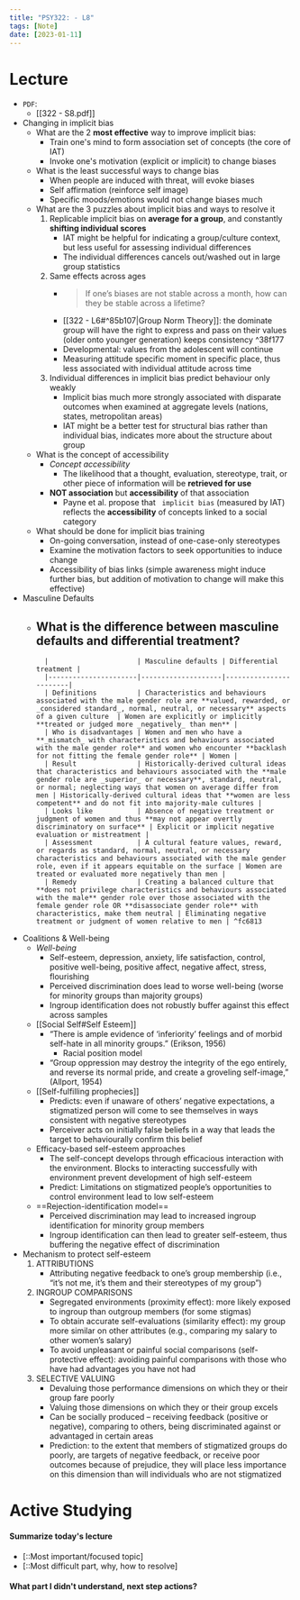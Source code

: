 ```yaml
---
title: "PSY322: - L8"
tags: [Note]
date: [2023-01-11]
---
```



# Lecture

- `PDF`:
    - [[322 - S8.pdf]]
- Changing in implicit bias
    - What are the 2 **most effective** way to improve implicit bias:
        - Train one's mind to form association set of concepts (the core of IAT)
        - Invoke one's motivation (explicit or implicit) to change biases
    - What is the least successful ways to change bias
        - When people are induced with threat, will evoke biases
        - Self affirmation (reinforce self image)
        - Specific moods/emotions would not change biases much
    - What are the 3 puzzles about implicit bias and ways to resolve it
        1. Replicable implicit bias on **average for a group**, and constantly **shifting individual scores**
            - IAT might be helpful for indicating a group/culture context, but less useful for assessing individual differences
            - The individual differences cancels out/washed out in large group statistics
        2. Same effects across ages
            - > If one’s biases are not stable across a month, how can they be stable across a lifetime?
            - [[322 - L6#^85b107|Group Norm Theory]]: the dominate group will have the right to express and pass on their values (older onto younger generation) keeps consistency ^38f177
            - Developmental: values from the adolescent will continue
            - Measuring attitude specific moment in specific place, thus less associated with individual attitude across time
        3. Individual differences in implicit bias predict behaviour only weakly
            - Implicit bias much more strongly associated with disparate outcomes when examined at aggregate levels (nations, states, metropolitan areas)
            - IAT might be a better test for structural bias rather than individual bias, indicates more about the structure about group
    - What is the concept of accessibility
        - *Concept accessibility*
            - The likelihood that a thought, evaluation, stereotype, trait, or other piece of information will be **retrieved for use**
        - **NOT association** but **accessibility** of that association
            - Payne et al. propose that ` implicit bias` (measured by IAT) reflects the **accessibility** of concepts linked to a social category
    - What should be done for implicit bias training
        - On-going conversation, instead of one-case-only stereotypes
        - Examine the motivation factors to seek opportunities to induce change
        - Accessibility of bias links (simple awareness might induce further bias, but addition of motivation to change will make this effective)
- Masculine Defaults
    - What is the difference between masculine defaults and differential treatment?
        - 
            |                      | Masculine defaults | Differential treatment |
            |----------------------|--------------------|------------------------|
            | Definitions          | Characteristics and behaviours associated with the male gender role are **valued, rewarded, or _considered standard_, normal, neutral, or necessary** aspects of a given culture  | Women are explicitly or implicitly **treated or judged more _negatively_ than men** |
            | Who is disadvantages | Women and men who have a **_mismatch_ with characteristics and behaviours associated with the male gender role** and women who encounter **backlash for not fitting the female gender role** | Women |
            | Result               | Historically-derived cultural ideas that characteristics and behaviours associated with the **male gender role are _superior_ or necessary**, standard, neutral, or normal; neglecting ways that women on average differ from men | Historically-derived cultural ideas that **women are less competent** and do not fit into majority-male cultures |
            | Looks like           | Absence of negative treatment or judgment of women and thus **may not appear overtly discriminatory on surface** | Explicit or implicit negative evaluation or mistreatment |
            | Assessment           | A cultural feature values, reward, or regards as standard, normal, neutral, or necessary characteristics and behaviours associated with the male gender role, even if it appears equitable on the surface | Women are treated or evaluated more negatively than men |
            | Remedy               | Creating a balanced culture that **does not privilege characteristics and behaviours associated with the male** gender role over those associated with the female gender role OR **disassociate gender role** with characteristics, make them neutral | Eliminating negative treatment or judgment of women relative to men | ^fc6813
- Coalitions & Well-being
    - *Well-being*
        - Self-esteem, depression, anxiety, life satisfaction, control, positive well-being, positive affect, negative affect, stress, flourishing
        - Perceived discrimination does lead to worse well-being (worse for minority groups than majority groups) 
        - Ingroup identification does not robustly buffer against this effect across samples
    - [[Social Self#Self Esteem]]
        - “There is ample evidence of ‘inferiority’ feelings and of morbid self-hate in all minority groups.” (Erikson, 1956)
            - Racial position model
        - “Group oppression may destroy the integrity of the ego entirely, and reverse its normal pride, and create a groveling self-image,” (Allport, 1954)
    - [[Self-fulfilling prophecies]]
        - Predicts: even if unaware of others’ negative expectations, a stigmatized person will come to see themselves in ways consistent with negative stereotypes
        - Perceiver acts on initially false beliefs in a way that leads the target to behaviourally confirm this belief
    - Efficacy-based self-esteem approaches
        - The self-concept develops through efficacious interaction with the environment. Blocks to interacting successfully with environment prevent development of high self-esteem
        - Predict: Limitations on stigmatized people’s opportunities to control environment lead to low self-esteem
    - ==Rejection-identification model==
        - Perceived discrimination may lead to increased ingroup identification for minority group members 
        - Ingroup identification can then lead to greater self-esteem, thus buffering the negative effect of discrimination
- Mechanism to protect self-esteem
    1. ATTRIBUTIONS
        - Attributing negative feedback to one’s group membership (i.e., “it’s not me, it’s them and their stereotypes of my group”)
    2. INGROUP COMPARISONS
        - Segregated environments (proximity effect): more likely exposed to ingroup than outgroup members (for some stigmas)
        - To obtain accurate self-evaluations (similarity effect): my group more similar on other attributes (e.g., comparing my salary to other women’s salary)
        - To avoid unpleasant or painful social comparisons (self-protective effect): avoiding painful comparisons with those who have had advantages you have not had
    3. SELECTIVE VALUING
        - Devaluing those performance dimensions on which they or their group fare poorly
        - Valuing those dimensions on which they or their group excels
        - Can be socially produced – receiving feedback (positive or negative), comparing to others, being discriminated against or advantaged in certain areas
        - Prediction: to the extent that members of stigmatized groups do poorly, are targets of negative feedback, or receive poor outcomes because of prejudice, they will place less importance on this dimension than will individuals who are not stigmatized



# Active Studying

#### Summarize today's lecture

- [::Most important/focused topic]
- [::Most difficult part, why, how to resolve]


#### What part I didn't understand, next step actions?
